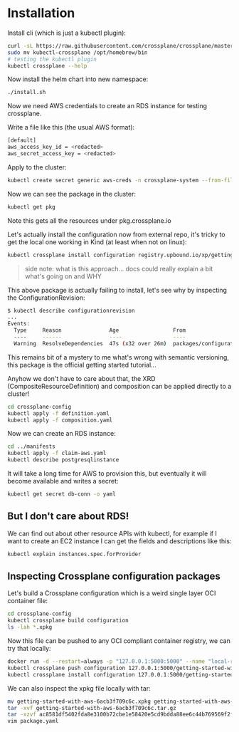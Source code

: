 # Installation
Install cli (which is just a kubectl plugin):
```bash
curl -sL https://raw.githubusercontent.com/crossplane/crossplane/master/install.sh | sh
sudo mv kubectl-crossplane /opt/homebrew/bin
# testing the kubectl plugin
kubectl crossplane --help
```

Now install the helm chart into new namespace:
```bash
./install.sh
```

Now we need AWS credentials to create an RDS instance for testing crossplane.

Write a file like this (the usual AWS format):
```bash
[default]
aws_access_key_id = <redacted>
aws_secret_access_key = <redacted>
```

Apply to the cluster:
```bash
kubectl create secret generic aws-creds -n crossplane-system --from-file=creds=./creds.conf
```

Now we can see the package in the cluster:
```bash
kubectl get pkg
```
Note this gets all the resources under pkg.crossplane.io

Let's actually install the configuration now from external repo, it's tricky to get the local one working in Kind (at least when not on linux):
```bash
kubectl crossplane install configuration registry.upbound.io/xp/getting-started-with-aws:v1.7.0
```

> side note: what is this approach... docs could really explain a bit what's going on and WHY

This above package is actually failing to install, let's see why by inspecting the ConfigurationRevision:
```bash
$ kubectl describe configurationrevision
...
Events:
  Type     Reason               Age                 From                                              Message
  ----     ------               ----                ----                                              -------
  Warning  ResolveDependencies  47s (x32 over 26m)  packages/configurationrevision.pkg.crossplane.io  cannot resolve package dependencies: Invalid Semantic Version
```

This remains bit of a mystery to me what's wrong with semantic versioning, this package is the official getting started tutorial...

Anyhow we don't have to care about that, the XRD (CompositeResourceDefinition) and composition can be applied directly to a cluster!
```bash
cd crossplane-config
kubectl apply -f definition.yaml
kubectl apply -f composition.yaml
```

Now we can create an RDS instance:
```bash
cd ../manifests
kubectl apply -f claim-aws.yaml
kubectl describe postgresqlinstance
```
It will take a long time for AWS to provision this, but eventually it will become available and writes a secret:
```bash
kubectl get secret db-conn -o yaml
```

## But I don't care about RDS!
We can find out about other resource APIs with kubectl, for example if I want to create an EC2 instance I can get the fields and descriptions like this:
```bash
kubectl explain instances.spec.forProvider
```

## Inspecting Crossplane configuration packages
Let's build a Crossplane configuration which is a weird single layer OCI container file:
```bash
cd crossplane-config
kubectl crossplane build configuration
ls -lah *.xpkg
```

Now this file can be pushed to any OCI compliant container registry, we can try that locally:
```bash
docker run -d --restart=always -p "127.0.0.1:5000:5000" --name "local-registry" registry:2
kubectl crossplane push configuration 127.0.0.1:5000/getting-started-with-aws:v1.7.0
kubectl crossplane install configuration 127.0.0.1:5000/getting-started-with-aws:v1.7.0
```

We can also inspect the xpkg file locally with tar:
```bash
mv getting-started-with-aws-6acb3f709c6c.xpkg getting-started-with-aws-6acb3f709c6c.tar.gz
tar -xvf getting-started-with-aws-6acb3f709c6c.tar.gz
tar -xzvf ac8581df5402fda8e3100b72cbe1e58420e5cd9bdda88ee6c44b769569f2f62f.tar.gz
vim package.yaml
```
